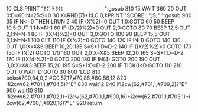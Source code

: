 10 CLS:PRINT "ﾓｸﾞﾗ ﾀﾀｷ　　　　　　　　":gosub 810
15 WAIT 360
20 OUT 0:D=60:N=25:S=0
30 X=RND(7)+1:LC 0,1:PRINT "SCORE : ";S;"       ":gosub 900
35 IF N<=0 THEN LRUN 2
40 IF (X%2)=0 OUT 1,0:GOTO 60
50 BEEP 10,5:OUT 1,1:N=N-1
60 IF ((X/2)%2)=0 OUT 2,0:GOTO 80
70 BEEP 12,5:OUT 2,1:N=N-1
80 IF ((X/4)%2)=0 OUT 3,0:GOTO 100
90 BEEP 15,5:OUT 3,1:N=N-1
100 CLT
110 IF (X%2)=0 GOTO 140
120 IF IN(1) GOTO 140
130 OUT 1,0:X=X&6:BEEP 10,20
135 S=S+1:D=D-2
140 IF ((X/2)%2)=0 GOTO 170
150 IF IN(2) GOTO 170
160 OUT 2,0:X=X&5:BEEP 12,20
165 S=S+1:D=D-2
170 IF ((X/4)%2)=0 GOTO 200
180 IF IN(4) GOTO 200
190 OUT 3,0:X=X&3:BEEP 15,20
195 S=S+1:D=D-2
200 IF TICK()<D GOTO 110
210 OUT 0:WAIT D:GOTO 30
800 'LCD
810 poke#700,64,0,2,#C0,57,17,#70,86,#6C,56,12
820 ifi2cw(62,#701,1,#704,5)?"E"
830 wait12
840 ifi2cw(62,#701,1,#709,2)?"E"
900 wait10
910 ifi2cw(62,#701,1,#702,1)+i2cw(62,#700,1,#900,16)+i2cw(62,#701,1,#703,1)+i2cw(62,#700,1,#920,16)?"E"
920 return
